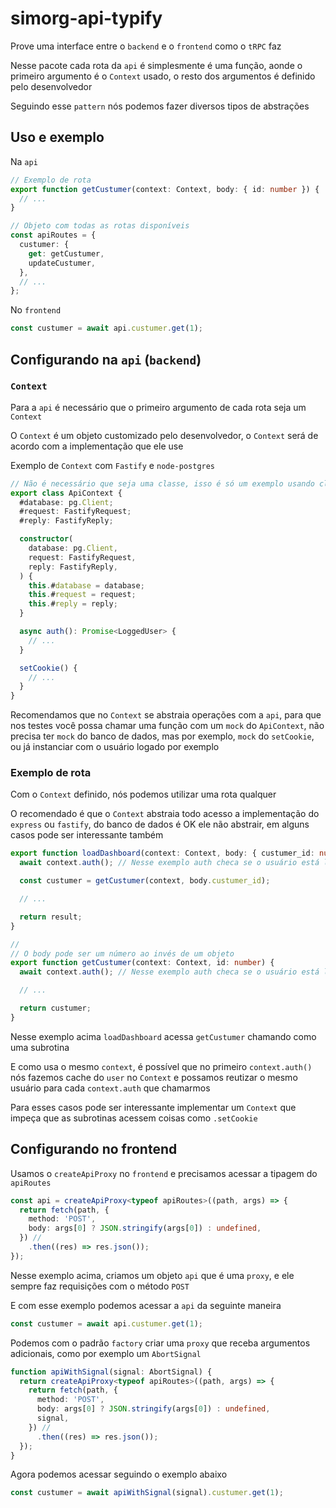 # simorg-api-typify

Prove uma interface entre o `backend` e o `frontend` como o `tRPC` faz

Nesse pacote cada rota da `api` é simplesmente é uma função, aonde o primeiro argumento é o `Context` usado, o resto dos argumentos é definido pelo desenvolvedor

Seguindo esse `pattern` nós podemos fazer diversos tipos de abstrações

## Uso e exemplo

Na `api`

```ts
// Exemplo de rota
export function getCustumer(context: Context, body: { id: number }) {
  // ...
}

// Objeto com todas as rotas disponíveis
const apiRoutes = {
  custumer: {
    get: getCustumer,
    updateCustumer,
  },
  // ...
};
```

No `frontend`

```ts
const custumer = await api.custumer.get(1);
```

## Configurando na `api` (`backend`)

### `Context`

Para a `api` é necessário que o primeiro argumento de cada rota seja um `Context`

O `Context` é um objeto customizado pelo desenvolvedor, o `Context` será de acordo com a implementação que ele use

Exemplo de `Context` com `Fastify` e `node-postgres`

```ts
// Não é necessário que seja uma classe, isso é só um exemplo usando classe
export class ApiContext {
  #database: pg.Client;
  #request: FastifyRequest;
  #reply: FastifyReply;

  constructor(
    database: pg.Client,
    request: FastifyRequest,
    reply: FastifyReply,
  ) {
    this.#database = database;
    this.#request = request;
    this.#reply = reply;
  }

  async auth(): Promise<LoggedUser> {
    // ...
  }

  setCookie() {
    // ...
  }
}
```

Recomendamos que no `Context` se abstraia operações com a `api`, para que nos testes você possa chamar uma função com um `mock` do `ApiContext`, não precisa ter `mock` do banco de dados, mas por exemplo, `mock` do `setCookie`, ou já instanciar com o usuário logado por exemplo

### Exemplo de rota

Com o `Context` definido, nós podemos utilizar uma rota qualquer

O recomendado é que o `Context` abstraia todo acesso a implementação do `express` ou `fastify`, do banco de dados é OK ele não abstrair, em alguns casos pode ser interessante também

```ts
export function loadDashboard(context: Context, body: { custumer_id: number, ... }) {
  await context.auth(); // Nesse exemplo auth checa se o usuário está logado

  const custumer = getCustumer(context, body.custumer_id);

  // ...

  return result;
}

//
// O body pode ser um número ao invés de um objeto
export function getCustumer(context: Context, id: number) {
  await context.auth(); // Nesse exemplo auth checa se o usuário está logado

  // ...

  return custumer;
}
```

Nesse exemplo acima `loadDashboard` acessa `getCustumer` chamando como uma subrotina

E como usa o mesmo `context`, é possível que no primeiro `context.auth()` nós fazemos cache do `user` no `Context` e possamos reutizar o mesmo usuário para cada `context.auth` que chamarmos

Para esses casos pode ser interessante implementar um `Context` que impeça que as subrotinas acessem coisas como `.setCookie`

## Configurando no frontend

Usamos o `createApiProxy` no `frontend` e precisamos acessar a tipagem do `apiRoutes`

```ts
const api = createApiProxy<typeof apiRoutes>((path, args) => {
  return fetch(path, {
    method: 'POST',
    body: args[0] ? JSON.stringify(args[0]) : undefined,
  }) //
    .then((res) => res.json());
});
```

Nesse exemplo acima, criamos um objeto `api` que é uma `proxy`, e ele sempre faz requisições com o método `POST`

E com esse exemplo podemos acessar a `api` da seguinte maneira

```ts
const custumer = await api.custumer.get(1);
```

Podemos com o padrão `factory` criar uma `proxy` que receba argumentos adicionais, como por exemplo um `AbortSignal`

```ts
function apiWithSignal(signal: AbortSignal) {
  return createApiProxy<typeof apiRoutes>((path, args) => {
    return fetch(path, {
      method: 'POST',
      body: args[0] ? JSON.stringify(args[0]) : undefined,
      signal,
    }) //
      .then((res) => res.json());
  });
}
```

Agora podemos acessar seguindo o exemplo abaixo

```ts
const custumer = await apiWithSignal(signal).custumer.get(1);
```
